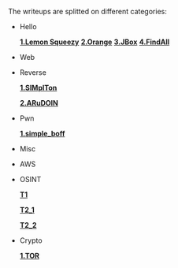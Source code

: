 The writeups are splitted on different categories:

- Hello 

  **[1.Lemon Squeezy](./Hello/Lemon%20Squeezy/README.md)**
  **[2.Orange](./Hello/Orange)**
  **[3.JBox](./Hello/JBox/)**
  **[4.FindAll](./Hello/FindAll/)**
- Web
- Reverse 

  **[1.SIMplTon](./Reverse/SIMplTon/)**
  
  **[2.ARuDOIN](./Reverse/ARuDOIN/)**
  
- Pwn 
 
  **[1.simple_boff](./Pwn/simple_boff.md)**
- Misc
- AWS
- OSINT 

  **[T1](./OSINT/T1/README.md)**

  **[T2_1](./OSINT/T2_1/README.md)**

  **[T2_2](./OSINT/T2_2/README.md)**
- Crypto 

  **[1.TOR](./Crypto/TOR/README.md)**
